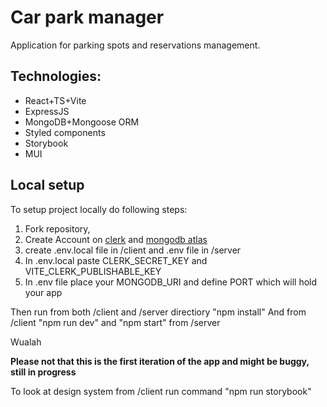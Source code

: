 # Car park manager
Application for parking spots and reservations management.

## Technologies:
* React+TS+Vite
* ExpressJS
* MongoDB+Mongoose ORM
* Styled components
* Storybook
* MUI

## Local setup

To setup project locally do following steps:
1. Fork repository,
2. Create Account on [clerk](https://clerk.com/) and [mongodb atlas](https://account.mongodb.com/account/login?n=https%3A%2F%2Fcloud.mongodb.com%2Fv2%2F664fb417c24a4f4ec489fad7&nextHash=%23overview%3FautomateSecurity%3Dtrue%26connectCluster%3DCluster0&signedOut=true)
3. create .env.local file in /client and .env file in /server
4. In .env.local paste CLERK_SECRET_KEY and VITE_CLERK_PUBLISHABLE_KEY 
5. In .env file place your MONGODB_URI and define PORT which will hold your app

Then run from both /client and /server directiory "npm install"
And from /client "npm run dev" and "npm start" from /server

Wualah

**Please not that this is the first iteration of the app and might be buggy, still in progress**

To look at design system from /client run command "npm run storybook"
